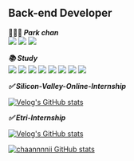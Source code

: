 ## Back-end Developer
**🧑🏻‍💻 _Park chan_**    
 <a href="https://github.com/cksl0830"><img src="https://img.shields.io/badge/GitHub-181717?style=flat-square&logo=GitHub&logoColor=white"/></a>
 <a href="https://velog.io/@cksl0830"><img src="https://img.shields.io/badge/Velog-3DDC84?style=flat-square&logo=Blogger&logoColor=white"/></a>
 <a href="https://www.instagram.com/chaannnnii/?hl=ko"><img src="https://img.shields.io/badge/Instagram-E4405F?style=flat-square&logo=Instagram&logoColor=white"/></a>
 
**_📚 Study_**    
<img src="https://img.shields.io/badge/Spring-DB33F?style=flat-square&logo=Spring&logoColor=white"/></a>
<img src="https://img.shields.io/badge/Flask-000000?style=flat-square&logo=Flask&logoColor=white"/></a>
<img src="https://img.shields.io/badge/Docker-2496ED?style=flat-square&logo=Docker&logoColor=white"/></a>
<img src="https://img.shields.io/badge/Pytorch-EE4C2C?style=flat-square&logo=PyTorch&logoColor=white"/></a>
<img src="https://img.shields.io/badge/Tensorflow-FF6F00?style=flat-square&logo=TensorFlow&logoColor=white"/></a>
<img src="https://img.shields.io/badge/Java-007396?style=flat-square&logo=Java&logoColor=white"/></a>
<img src="https://img.shields.io/badge/Python-3776AB?style=flat-square&logo=Python&logoColor=white"/></a>
<img src="https://img.shields.io/badge/C-A8B9CC?style=flat-square&logo=C&logoColor=white"/></a>

**_✅ Silicon-Valley-Online-Internship_**   

[![Velog's GitHub stats](https://velog-readme-stats.vercel.app/api?name=cksl0830&tag=Elk&color=dark)](https://velog.io/@cksl0830/series/Silicon-Valley-Online-Internship)    

**_✅ Etri-Internship_**   

[![Velog's GitHub stats](https://velog-readme-stats.vercel.app/api?name=cksl0830&slug=Etri-프로젝트-결과&color=dark)](https://velog.io/@cksl0830/series/Etri-Internship)

[![chaannnnii GitHub stats](https://github-readme-stats.vercel.app/api?username=cksl0830&show_icons=true&theme=radical)](https://github.com/cksl0830/github-readme-stats)
